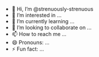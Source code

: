 - 👋 Hi, I’m @strenuously-strenuous
- 👀 I’m interested in ...
- 🌱 I’m currently learning ...
- 💞️ I’m looking to collaborate on ...
- 📫 How to reach me ...
- 😄 Pronouns: ...
- ⚡ Fun fact: ...

<!---
strenuously-strenuous/strenuously-strenuous is a ✨ special ✨ repository because its `README.md` (this file) appears on your GitHub profile.
You can click the Preview link to take a look at your changes.
--->

